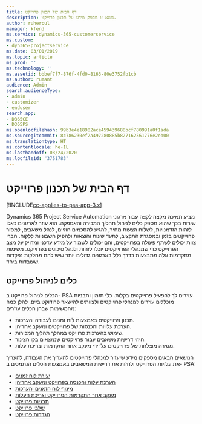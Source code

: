 ```yaml
---
title: דף הבית של תכנון פרוייקט
description: נושא זו מספק מידע על תכנון פרוייקט.
author: ruhercul
manager: kfend
ms.service: dynamics-365-customerservice
ms.custom:
- dyn365-projectservice
ms.date: 03/01/2019
ms.topic: article
ms.prod: ''
ms.technology: ''
ms.assetid: bbbef7f7-876f-4fd0-8163-80e3752fb1cb
ms.author: rumant
audience: Admin
search.audienceType:
- admin
- customizer
- enduser
search.app:
- D365CE
- D365PS
ms.openlocfilehash: 99b3e4e18982ace459439688bcf780991a0f1ada
ms.sourcegitcommit: 8c786230ef2a497280885b827162561776e2eb00
ms.translationtype: HT
ms.contentlocale: he-IL
ms.lasthandoff: 03/24/2020
ms.locfileid: "3751783"
---
```

# <a name="project-planning-home-page"></a>דף הבית של תכנון פרוייקט

[!INCLUDE[cc-applies-to-psa-app-3.x](../includes/cc-applies-to-psa-app-3x.md)]

Dynamics 365 Project Service Automation מציע תמיכה מקצה לקצה עבור ארגוני שירות בכך שהוא מספק כלים לניהול תהליך המכירה והאספקה. הוא עוזר לארגונים כאלו לזהות הזדמנויות, לשלוח הצעות מחיר, להגיע להסכמים חוזיים, לנהל משאבים, למסור פרוייקטים בזמן ובמסגרת התקציב, לתעד שעות והוצאות ולהפיק חשבוניות ללקוח. חברי צוות יכולים לשתף פעולה בפרוייקטים, והם יכולים לשמור על מידע עדכני ומדויק על מצב הפרוייקט כדי שמנהלי הפרוייקטים יוכלו לזהות ולנהל סיכונים בפרוייקט. משימות מתקדמות אלה מתבצעות בדרך כלל בארגונים גדולים יותר שיש להם מחלקות נפקדות שעובדות ביחד.

## <a name="project-management-tools"></a>כלים לניהול פרוייקט

הכלים לניהול פרוייקט ב- PSA עוזרים לך להפעיל פרוייקטים בקלות. כלי תזמון ותבניות מוכללים עוזרים למנהלי פרוייקטים ולצוותים להישאר פרודוקטיביים. להלן כמה מהמשימות שבהן הכלים עוזרים:

- תכנון פרוייקטים באמצעות לוח זמנים לעבודה והערכות.
- הערכת עלויות והכנסות של פרוייקטים ומעקב אחריהן.
- שימוש בהערכות פרוייקט במהלך תהליך המכירות.
- חיזוי דרישות משאבים עבור פרוייקטים שנמצאים בקו הצינור.
- מסירה מוצלחת של פרוייקטים על-ידי מעקב אחר התקדמות וצריכת עלות.

הנושאים הבאים מספקים מידע שיעזור למנהלי פרוייקטים להעריך את העבודה, להעריך את עלויות הפרוייקט ולחזות את דרישות המשאבים באמצעות הכלים הנתמכים ב- PSA:

- [יצירת לוח זמנים](project-creating.md)
- [הערכת עלות והכנסה בפרוייקט ומעקב אחריהן](project-estimating.md)
- [מינוף לוח הזמנים והערכות](project-leveraging.md)
- [מעקב אחר התקדמות הפרוייקט וצריכת העלות](project-tracking.md)
- [תבניות פרוייקט](project-templates.md)
- [שלבי פרוייקט](project-stages.md)
- [הגדרות פרוייקט](project-settings.md)
